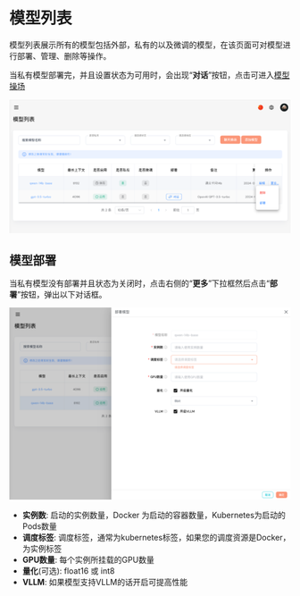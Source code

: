 # 模型列表

模型列表展示所有的模型包括外部，私有的以及微调的模型，在该页面可对模型进行部署、管理、删除等操作。

当私有模型部署完，并且设置状态为可用时，会出现“**对话**”按钮，点击可进入[模型操场](playground.md)

![img.png](assets/model-list.png)

## 模型部署

当私有模型没有部署并且状态为关闭时，点击右侧的“**更多**”下拉框然后点击“**部署**”按钮，弹出以下对话框。

![img.png](assets/deployment.png)

- **实例数**: 启动的实例数量，Docker 为启动的容器数量，Kubernetes为启动的Pods数量
- **调度标签**: 调度标签，通常为kubernetes标签，如果您的调度资源是Docker，为实例标签
- **GPU数量**: 每个实例所挂载的GPU数量
- **量化**(可选): float16 或 int8
- **VLLM**: 如果模型支持VLLM的话开启可提高性能